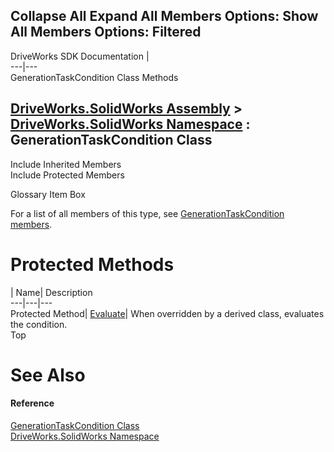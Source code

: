 Collapse All Expand All Members Options: Show All  Members Options: Filtered   
---  
DriveWorks SDK Documentation  |   
---|---  
GenerationTaskCondition Class Methods   
  
[DriveWorks.SolidWorks Assembly](topic13342.md) > [DriveWorks.SolidWorks Namespace](topic13345.md) : GenerationTaskCondition Class  
---  
  
Include Inherited Members    
Include Protected Members    


Glossary Item Box

For a list of all members of this type, see [GenerationTaskCondition members](topic13708.md).

# Protected Methods

| Name| Description  
---|---|---  
Protected Method| [Evaluate](topic13713.md)| When overridden by a derived class, evaluates the condition.   
Top

# See Also

#### Reference

[GenerationTaskCondition Class](topic13707.md)   
[DriveWorks.SolidWorks Namespace](topic13345.md)



